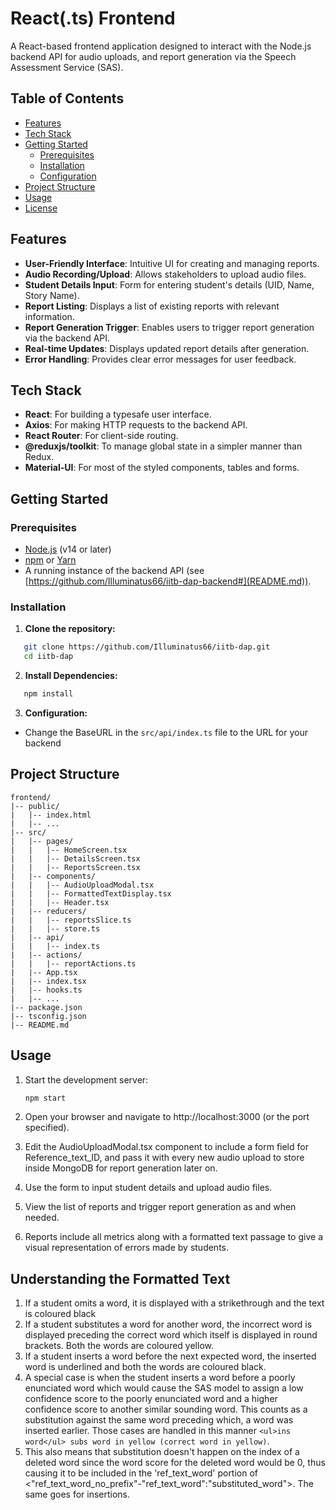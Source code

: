# React(.ts) Frontend

A React-based frontend application designed to interact with the Node.js backend API for audio uploads, and report generation via the Speech Assessment Service (SAS).

## Table of Contents

- [Features](#features)
- [Tech Stack](#tech-stack)
- [Getting Started](#getting-started)
  - [Prerequisites](#prerequisites)
  - [Installation](#installation)
  - [Configuration](#configuration)
- [Project Structure](#project-structure)
- [Usage](#usage)
- [License](#license)

## Features

- **User-Friendly Interface**: Intuitive UI for creating and managing reports.
- **Audio Recording/Upload**: Allows stakeholders to upload audio files.
- **Student Details Input**: Form for entering student's details (UID, Name, Story Name).
- **Report Listing**: Displays a list of existing reports with relevant information.
- **Report Generation Trigger**: Enables users to trigger report generation via the backend API.
- **Real-time Updates**: Displays updated report details after generation.
- **Error Handling**: Provides clear error messages for user feedback.

## Tech Stack

- **React**: For building a typesafe user interface.
- **Axios**: For making HTTP requests to the backend API.
- **React Router**: For client-side routing.
- **@reduxjs/toolkit**: To manage global state in a simpler manner than Redux.
- **Material-UI**: For most of the styled components, tables and forms.

## Getting Started

### Prerequisites

- [Node.js](https://nodejs.org/) (v14 or later)
- [npm](https://www.npmjs.com/) or [Yarn](https://yarnpkg.com/)
- A running instance of the backend API (see [https://github.com/Illuminatus66/iitb-dap-backend#](README.md)).

### Installation

1. **Clone the repository:**

```bash
   git clone https://github.com/Illuminatus66/iitb-dap.git
   cd iitb-dap
```

2. **Install Dependencies:**

```bash
   npm install
```

3. **Configuration:**
- Change the BaseURL in the `src/api/index.ts` file to the URL for your backend

## Project Structure

```
frontend/
|-- public/
|   |-- index.html
|   |-- ...
|-- src/
|   |-- pages/
|   |   |-- HomeScreen.tsx
|   |   |-- DetailsScreen.tsx
|   |   |-- ReportsScreen.tsx
|   |-- components/
|   |   |-- AudioUploadModal.tsx
|   |   |-- FormattedTextDisplay.tsx
|   |   |-- Header.tsx
|   |-- reducers/
|   |   |-- reportsSlice.ts
|   |   |-- store.ts
|   |-- api/
|   |   |-- index.ts
|   |-- actions/
|   |   |-- reportActions.ts
|   |-- App.tsx
|   |-- index.tsx
|   |-- hooks.ts
|   |-- ...
|-- package.json
|-- tsconfig.json
|-- README.md
```

## Usage
1. Start the development server:

    ``` bash
    npm start
    ```

2. Open your browser and navigate to http://localhost:3000 (or the port specified).
3. Edit the AudioUploadModal.tsx component to include a form field for Reference_text_ID, and pass it with every new audio upload to store inside MongoDB for report generation later on.
3. Use the form to input student details and upload audio files.
4. View the list of reports and trigger report generation as and when needed.
5. Reports include all metrics along with a formatted text passage to give a visual representation of errors made by students.

## Understanding the Formatted Text

1. If a student omits a word, it is displayed with a strikethrough and the text is coloured black
2. If a student substitutes a word for another word, the incorrect word is displayed preceding the correct word which itself is displayed in round brackets. Both the words are coloured yellow.
3. If a student inserts a word before the next expected word, the inserted word is underlined and both the words are coloured black.
4. A special case is when the student inserts a word before a poorly enunciated word which would cause the SAS model to assign a low confidence score to the poorly enunciated word and a higher confidence score to another similar sounding word. This counts as a substitution against the same word preceding which, a word was inserted earlier. Those cases are handled in this manner `<ul>ins word</ul> subs word in yellow (correct word in yellow)`.
5. This also means that substitution doesn't happen on the index of a deleted word since the word score for the deleted word would be 0, thus causing it to be included in the 'ref_text_word' portion of <"ref_text_word_no_prefix"-"ref_text_word":"substituted_word">. The same goes for insertions.